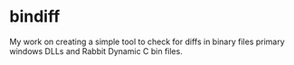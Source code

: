 bindiff
=======

My work on creating a simple tool to check for diffs in binary files primary windows DLLs and Rabbit Dynamic C bin files.
